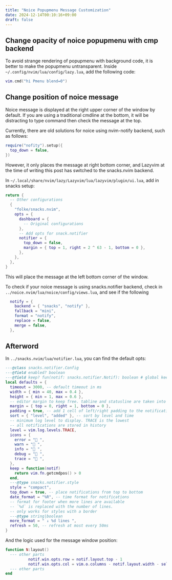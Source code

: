 ```yaml
---
title: "Noice Popupmenu Message Customization"
date: 2024-12-14T00:10:16+09:00
draft: false
---
```


## Change opacity of noice popupmenu with cmp backend

To avoid strange rendering of popupmenu with background code,
it is better to make the popupmenu untransparent.
Inside `~/.config/nvim/lua/config/lazy.lua`, add the following code:

```lua
vim.cmd("hi Pmenu blend=0")
```

## Change position of noice message

Noice message is displayed at the right upper corner of the window by default.
If you are using a traditional cmdline at the bottom, it will be distracting
to type command then check the message at the top.

Currently, there are old solutions for noice using nvim-notify backend,
 such as follows:

```lua
require("nofity").setup({
  top_down = false,
})
```

However, it only places the message at right bottom corner, and Lazyvim
at the time of writing this post has switched to the snacks.nvim backend.

In `~/.local/share/nvim/lazy/Lazyvim/lua/lazyvim/plugin/ui.lua`, add in snacks setup:

```lua
return {
  -- Other configurations
  {
    "folke/snacks.nvim",
    opts = {
      dashboard = {
        -- Original configurations
      },
      -- Add opts for snack.notifier
      notifier = {
        top_down = false,
        margin = { top = 1, right = 2 ^ 63 - 1, bottom = 0 },
      },
    },
  },
}
```

This will place the message at the left bottom corner of the window.

To check if your noice message is using snacks.notifier backend,
check in `../noice.nvim/lua/noice/config/views.lua`, and see if the following

```lua
  notify = {
    backend = { "snacks", "notify" },
    fallback = "mini",
    format = "notify",
    replace = false,
    merge = false,
  },
```

## Afterword

In `../snacks.nvim/lua/notifier.lua`, you can find the default opts:

```lua
---@class snacks.notifier.Config
---@field enabled? boolean
---@field keep? fun(notif: snacks.notifier.Notif): boolean # global keep function
local defaults = {
  timeout = 3000, -- default timeout in ms
  width = { min = 40, max = 0.4 },
  height = { min = 1, max = 0.6 },
  -- editor margin to keep free. tabline and statusline are taken into account automatically
  margin = { top = 0, right = 1, bottom = 0 },
  padding = true, -- add 1 cell of left/right padding to the notification window
  sort = { "level", "added" }, -- sort by level and time
  -- minimum log level to display. TRACE is the lowest
  -- all notifications are stored in history
  level = vim.log.levels.TRACE,
  icons = {
    error = " ",
    warn = " ",
    info = " ",
    debug = " ",
    trace = " ",
  },
  keep = function(notif)
    return vim.fn.getcmdpos() > 0
  end,
  ---@type snacks.notifier.style
  style = "compact",
  top_down = true, -- place notifications from top to bottom
  date_format = "%R", -- time format for notifications
  -- format for footer when more lines are available
  -- `%d` is replaced with the number of lines.
  -- only works for styles with a border
  ---@type string|boolean
  more_format = " ↓ %d lines ",
  refresh = 50, -- refresh at most every 50ms
}
```

And the logic used for the message window position:

```lua
function N:layout()
  --- other parts
          notif.win.opts.row = notif.layout.top - 1
          notif.win.opts.col = vim.o.columns - notif.layout.width - self.opts.margin.right
  --- other parts
end
```
